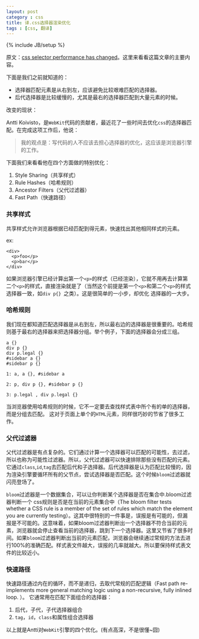 ```yaml
---
layout: post
category : css
title: 译.css选择器渲染优化
tags : [css, 翻译]
---
```

{% include JB/setup %}

原文：[css selector performance has changed][2]。这里来看看这篇文章的主要内容。

下面是我们之前就知道的：

*  选择器匹配元素是从右到左，应该避免比较艰难匹配的选择器。
*  后代选择器是比较缓慢的，尤其是最右的选择器匹配到大量元素的时候。

改变的现状：

Antti Koivisto，是`WebKit`代码的贡献者，最近花了一些时间去优化`css`的选择器匹配。在完成这项工作后，他说：

>  我的观点是：写代码的人不应该去担心选择器的优化，这应该是浏览器引擎的工作。

下面我们来看看他在四个方面做的特别优化：

1. Style Sharing（共享样式）
2. Rule Hashes（哈希规则）
3. Ancestor Filters（父代过滤器）
4. Fast Path（快速路径）

### **共享样式**
共享样式允许浏览器根据已经匹配到得元素，快速找出其他相同样式的元素。

ex: 

	<div>
	  <p>foo</p>
	  <p>bar</p>
	</div>

如果浏览器引擎已经计算出第一个`<p>`的样式（已经渲染），它就不用再去计算第二个`<p>`的样式，直接渲染就是了（当然这个前提是第一个`<p>`和第二个`<p>`的样式选择器一致，如`div p{}
`之类）。这是很简单的一小步，却优化
选择器的一大步。

### **哈希规则**
我们现在都知道匹配选择器是从右到左，所以最右边的选择器是很重要的。哈希规则基于最右的选择器来把选择器分组。举个例子，下面的选择器会分成三组。

	a {}
	div p {}
	div p.legal {}
	#sidebar a {}
	#sidebar p {}

	1: a, a {}, #sidebar a

	2: p, div p {}, #sidebar p {}

	3: p.legal , div p.legal {}

当浏览器使用哈希规则的时候，它不一定要去查找样式表中所个有的单的选择器，而是分组去匹配。
这对于页面上单个的`HTML`元素，同样很巧妙的节省了很多工作。

### **父代过滤器**
父代过滤器是有点复杂的。它们通过计算一个选择器可以匹配的可能性，去过滤，所以也称为可能性过滤器。所以，父代过滤器可以快速排除那些没有匹配的元素。它通过`class`,`id`,`tag`去匹配后代和子选择器。后代选择器是认为匹配比较慢的，因为渲染引擎要循环所有的父节点，尝试选择器是否匹配。这个时候`bloom`过滤器就闪亮登场了。

`bloom`过滤器是一个数据集合，可以让你判断某个选择器是否在集合中.bloom过滤器判断一个
css规则是否是在当前的元素集合中（The bloom filter tests whether a CSS rule is a member of the set of rules which match the element you are currently testing）。这其中很特别的一件事是，误报是有可能的，但漏报是不可能的。这意味着，如果bloom过滤器判断出一个选择器不符合当前的元素，浏览器就会停止查看当前的选择器，跳到下一个选择器。这里又节省了很多时间。如果`bloom`过滤器判断出当前的元素匹配，浏览器会继续通过常规的方法去进行100%的准确匹配。样式表文件越大，误报的几率就越大。所以要保持样式表文件的比较近小。

### **快速路径**
快速路径通过内在的循环，而不是递归，去取代常规的匹配逻辑（Fast path re-implements more general matching logic using a non-recursive, fully inlined loop. ）。 它通常用在匹配下面组合的选择器：

1. 后代，子代，子代选择器组合
2. `tag`，`id`，`class`和属性组合选择器

以上就是Antti对`WebKit`引擎的四个优化。(有点高深，不是很懂~囧)


[1]: https://developer.mozilla.org/en-US/docs/Web/Guide/CSS/Writing_efficient_CSS
[2]: http://calendar.perfplanet.com/2011/css-selector-performance-has-changed-for-the-better/